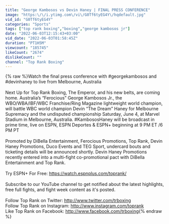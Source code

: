 ```yaml
---
title: "George Kambosos vs Devin Haney | FINAL PRESS CONFERENCE"
image: "https:\/\/i.ytimg.com\/vi\/G0Tf6tyEG4Y\/hqdefault.jpg"
vid_id: "G0Tf6tyEG4Y"
categories: "Sports"
tags: ["top rank boxing","boxing","george kambosos jr"]
date: "2022-06-03T12:15:43+03:00"
vid_date: "2022-06-03T01:58:45Z"
duration: "PT1H5M"
viewcount: "185745"
likeCount: "2674"
dislikeCount: ""
channel: "Top Rank Boxing"
---
```

{% raw %}Watch the final press conference with #georgekambosos and  #devinhaney to live from Melbourne, Australia<br /><br />Next Up for Top Rank Boxing, The Emperor, and his new belts, are coming home. Australia’s “Ferocious” George Kambosos Jr., the WBO/WBA/IBF/WBC Franchise/Ring Magazine lightweight world champion, will battle WBC world champion Devin “The Dream” Haney for Melbourne Supremacy and the undisputed championship Saturday, June 4, at Marvel Stadium in Melbourne, Australia. #KambososHaney will be broadcast in prime time, live on ESPN, ESPN Deportes &amp; ESPN+ beginning at 9 PM ET /6 PM PT<br /> <br />Promoted by DiBella Entertainment, Ferocious Promotions, Top Rank, Devin Haney Promotions, Duco Events and TEG Sport, undercard bouts and ticketing details will be announced shortly. Devin Haney Promotions recently entered into a multi-fight co-promotional pact with DiBella Entertainment and Top Rank.<br /><br />Try ESPN+ For Free: <a rel="nofollow" target="blank" href="https://watch.espnplus.com/toprank/">https://watch.espnplus.com/toprank/</a><br /><br />Subscribe to our YouTube channel to get notified about the latest highlights, free full fights, and fight week content as it's posted.<br /><br />Follow Top Rank on Twitter: <a rel="nofollow" target="blank" href="http://www.twitter.com/trboxing">http://www.twitter.com/trboxing</a><br />Follow Top Rank on Instagram: <a rel="nofollow" target="blank" href="http://www.instagram.com/toprank">http://www.instagram.com/toprank</a><br />Like Top Rank on Facebook: <a rel="nofollow" target="blank" href="http://www.facebook.com/trboxing">http://www.facebook.com/trboxing</a>{% endraw %}
